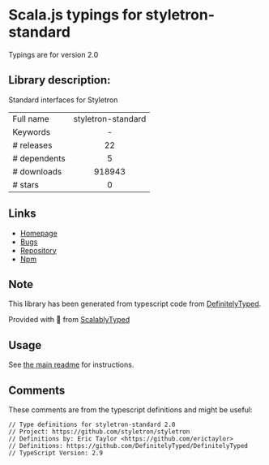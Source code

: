 
# Scala.js typings for styletron-standard

Typings are for version 2.0

## Library description:
Standard interfaces for Styletron

|                    |                 |
| ------------------ | :-------------: |
| Full name          | styletron-standard |
| Keywords           | - |
| # releases         | 22 |
| # dependents       | 5 |
| # downloads        | 918943 |
| # stars            | 0 |

## Links
- [Homepage](https://github.com/styletron/styletron#readme)
- [Bugs](https://github.com/styletron/styletron/issues)
- [Repository](https://github.com/styletron/styletron)
- [Npm](https://www.npmjs.com/package/styletron-standard)
    


## Note
This library has been generated from typescript code from [DefinitelyTyped](https://definitelytyped.org).

Provided with :purple_heart: from [ScalablyTyped](https://github.com/oyvindberg/ScalablyTyped)

## Usage
See [the main readme](../../readme.md) for instructions.

## Comments

These comments are from the typescript definitions and might be useful:
```
// Type definitions for styletron-standard 2.0
// Project: https://github.com/styletron/styletron
// Definitions by: Eric Taylor <https://github.com/erictaylor>
// Definitions: https://github.com/DefinitelyTyped/DefinitelyTyped
// TypeScript Version: 2.9

```


